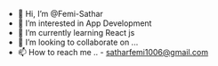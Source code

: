 - 👋 Hi, I’m @Femi-Sathar
- 👀 I’m interested in App Development
- 🌱 I’m currently learning React js 
- 💞️ I’m looking to collaborate on ...
- 📫 How to reach me .. - satharfemi1006@gmail.com

<!---
Femi-Sathar/Femi-Sathar is a ✨ special ✨ repository because its `README.md` (this file) appears on your GitHub profile.
You can click the Preview link to take a look at your changes.
--->
